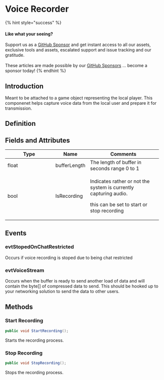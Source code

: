 # Voice Recorder

{% hint style="success" %}
#### Like what your seeing?

Support us as a [GitHub Sponsor](../../../../become-a-sponsor/) and get instant access to all our assets, exclusive tools and assets, escalated support and issue tracking and our gratitude.\
\
These articles are made possible by our [GitHub Sponsors](../../../../become-a-sponsor/) ... become a sponsor today!
{% endhint %}

## &#x20;Introduction

Meant to be attached to a game object representing the local player. This componenet helps capture voice data from the local user and prepare it for transmission.

## Definition

## Fields and Attributes

<table><thead><tr><th width="217.91333012691814">Type</th><th>Name</th><th width="316.8664058133036">Comments</th></tr></thead><tbody><tr><td>float</td><td>bufferLength</td><td>The length of buffer in seconds range 0 to 1</td></tr><tr><td>bool </td><td>IsRecording</td><td><p>Indicates rather or not the system is currently capturing audio.</p><p></p><p>this can be set to start or stop recording</p></td></tr></tbody></table>

## Events

### evtStopedOnChatRestricted

Occurs if voice recording is stoped due to being chat restricted

### evtVoiceStream

Occurs when the buffer is ready to send another load of data and will contain the byte\[] of compressed data to send. This should be hooked up to your networking solution to send the data to other users.

## Methods

### Start Recording

```csharp
public void StartRecording();
```

Starts the recording process.

### Stop Recording

```csharp
public void StopRecording();
```

Stops the recording process.
